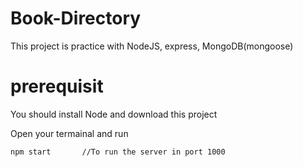 # Book-Directory

This project is practice with NodeJS, express, MongoDB(mongoose)

# prerequisit 

You should install Node and download this project 

Open your termainal and run 

```bash
npm start       //To run the server in port 1000
```
